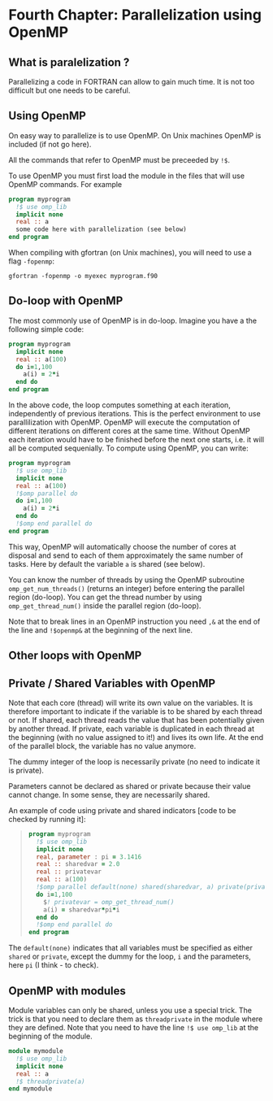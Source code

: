 # Fourth Chapter: Parallelization using OpenMP

## What is paralelization ?

Parallelizing a code in FORTRAN can allow to gain much time. It is not too difficult but one needs to be careful.

## Using OpenMP

On easy way to parallelize is to use OpenMP. On Unix machines OpenMP is included \(if not go here\).

All the commands that refer to OpenMP must be preceeded by `!$`.

To use OpenMP you must first load the module in the files that will use OpenMP commands. For example

```fortran
program myprogram
  !$ use omp_lib
  implicit none
  real :: a
  some code here with parallelization (see below)
end program
```

When compiling with gfortran \(on Unix machines\), you will need to use a flag `-fopenmp`:

```
gfortran -fopenmp -o myexec myprogram.f90
```

## Do-loop with OpenMP

The most commonly use of OpenMP is in do-loop. Imagine you have a the following simple code:

```fortran
program myprogram
  implicit none
  real :: a(100)
  do i=1,100
    a(i) = 2*i
  end do
end program
```

In the above code, the loop computes something at each iteration, independently of previous iterations. This is the perfect environment to use parallilization with OpenMP. OpenMP will execute the computation of different iterations on different cores at the same time. Without OpenMP each iteration would have to be finished before the next one starts, i.e. it will all be computed sequenially. To compute using OpenMP, you can write:

```fortran
program myprogram
  !$ use omp_lib
  implicit none
  real :: a(100)
  !$omp parallel do
  do i=1,100
    a(i) = 2*i
  end do
  !$omp end parallel do
end program
```

This way, OpenMP will automatically choose the number of cores at disposal and send to each of them approximately the same number of tasks. Here by default the variable `a` is shared \(see below\).

You can know the number of threads by using the OpenMP subroutine `omp_get_num_threads()` \(returns an integer\) before entering the parallel region \(do-loop\). You can get the thread number by using `omp_get_thread_num()` inside the parallel region \(do-loop\).

Note that to break lines in an OpenMP instruction you need `,&` at the end of the line and `!$openmp&` at the beginning of the next line.

## Other loops with OpenMP

## Private / Shared Variables with OpenMP

Note that each core \(thread\) will write its own value on the variables. It is therefore important to indicate if the variable is to be shared by each thread or not. If shared, each thread reads the value that has been potentially given by another thread. If private, each variable is duplicated in each thread at the beginning \(with no value assigned to it!\) and lives its own life. At the end of the parallel block, the variable has no value anymore.

The dummy integer of the loop is necessarily private \(no need to indicate it is private\).

Parameters cannot be declared as shared or private because their value cannot change. In some sense, they are necessarily shared.

An example of code using private and shared indicators \[code to be checked by running it\]:

> ```fortran
> program myprogram
>   !$ use omp_lib
>   implicit none
>   real, parameter : pi = 3.1416
>   real :: sharedvar = 2.0
>   real :: privatevar
>   real :: a(100)
>   !$omp parallel default(none) shared(sharedvar, a) private(privatevar) do
>   do i=1,100
>     $! privatevar = omp_get_thread_num()
>     a(i) = sharedvar*pi*i
>   end do
>   !$omp end parallel do
> end program
> ```

The `default(none)` indicates that all variables must be specified as either `shared` or `private`, except the dummy for the loop, `i` and the parameters, here `pi` \(I think - to check\).

## OpenMP with modules

Module variables can only be shared, unless you use a special trick. The trick is that you need to declare them as `threadprivate` in the module where they are defined. Note that you need to have the line `!$ use omp_lib` at the beginning of the module.

```fortran
module mymodule
  !$ use omp_lib
  implicit none
  real :: a
  !$ threadprivate(a)
end mymodule
```



